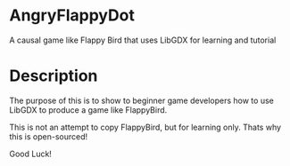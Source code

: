 # AngryFlappyDot
A causal game like Flappy Bird that uses LibGDX for learning and tutorial

# Description
The purpose of this is to show to beginner game developers how to use LibGDX to produce a game like FlappyBird.

This is not an attempt to copy FlappyBird, but for learning only. Thats why this is open-sourced!

Good Luck!
